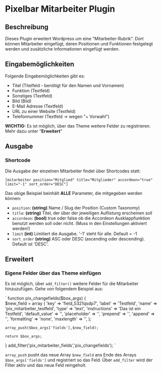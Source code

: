 # Pixelbar Mitarbeiter Plugin

## Beschreibung
Dieses Plugin erweitert Wordpress um eine "Mitarbeiter-Rubrik". Dort können Mitarbeiter eingefügt, deren Positionen und Funktionen festgelegt werden und zusätzliche Informationen eingefügt werden.

## Eingabemöglichkeiten
Folgende Eingabemöglichkeiten gibt es:
 * Titel (Titelfeld - benötigt für den Namen und Vornamen)
 * Funktion (Textfeld)
 * Sonstiges (Textfeld)
 * Bild (Bild)
 * E-Mail Adresse (Textfeld)
 * URL zu einer Website (Textfeld)
 * Telefonnummer (Textfeld -> wegen "+ Vorwahl")
 
__WICHTIG:__ Es ist möglich, über das Theme weitere Felder zu registrieren. Mehr dazu unter "__Erweitert__"
 
## Ausgabe
### Shortcode
Die Ausgabe der einzelnen Mitarbeiter findet über Shortcodes statt:

`[mitarbeiter position="Mitglied" title="Mitglieder" accordeon="true" limit="-1" sort_order="DESC"]`

Das obige Beispiel beinhält __ALLE__ Parameter, die mitgegeben werden können:
 * `position`: __(string)__ Name / Slug der Position (Custom Taxonomy)
 * `title`: __(string)__ Titel, der über der jeweiligen Auflistung erscheinen soll
 * `accordeon`: __(bool)__ true oder false ob die Accordeon Ausklappfunktion benutzt werden soll oder nicht. (Muss in den Einstellungen aktiviert werden!)
 * `limit` __(int)__ Limitiert die Ausgabe. '-1' steht für alle. Default = -1
 * `sort_order` __(string)__ ASC oder DESC (ascending oder descending). Default ist 'DESC'.
 
## Erweitert
### Eigene Felder über das Theme einfügen
Es ist möglich, über `add_filter()` weitere Felder für die Mitarbeiter hinzuzufügen. Gehe von folgendem Beispiel aus:

`
function pix_changefields($box_args)
{	
	$new_field = array (
		'key' => 'field_5321qsdp7',
		'label' => 'Testfeld',
		'name' => 'pix_mitarbeiter_testfeld',
		'type' => 'text',
		'instructions' => 'Das ist ein Testfeld',
		'default_value' => '',
		'placeholder' => '',
		'prepend' => '',
		'append' => '',
		'formatting' => 'none',
		'maxlength' => '',
	);
				
	array_push($box_args['fields'],$new_field);
	
	return $box_args;
}
add_filter('pix_mitarbeiter_fields','pix_changefields');
` 

`array_push` pusht das neue Array `$new_field` ans Ende des Arrays `$box_args['fields']` und registriert so das Feld.
Über `add_filter` wird der Filter aktiv und das neue Feld reingeholt.
